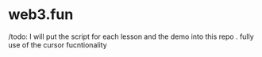 # web3.fun

/todo: I will put the script for each lesson and the demo into this repo . fully use of the cursor fucntionality
